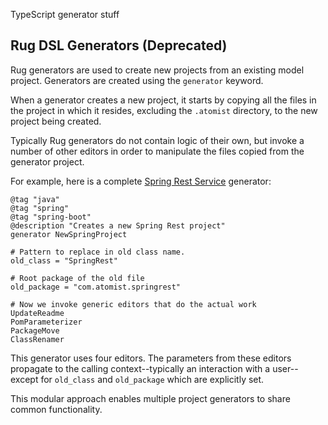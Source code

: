 TypeScript generator stuff

## Rug DSL Generators (Deprecated)

Rug generators are used to create new projects from an existing model
project.  Generators are created using the `generator` keyword.

When a generator creates a new project, it starts by copying all the
files in the project in which it resides, excluding the `.atomist`
directory, to the new project being created.

Typically Rug generators do not contain logic of their own, but invoke
a number of other editors in order to manipulate the files copied from
the generator project.

For example, here is a complete [Spring Rest Service][spring]
generator:

[spring]: https://github.com/atomist-rugs/spring-boot-rest-service

```rug  linenums="1"
@tag "java"
@tag "spring"
@tag "spring-boot"
@description "Creates a new Spring Rest project"
generator NewSpringProject

# Pattern to replace in old class name.
old_class = "SpringRest"

# Root package of the old file
old_package = "com.atomist.springrest"

# Now we invoke generic editors that do the actual work
UpdateReadme
PomParameterizer
PackageMove
ClassRenamer
```

This generator uses four editors. The parameters from these editors
propagate to the calling context--typically an interaction with a
user--except for `old_class` and `old_package` which are explicitly
set.

This modular approach enables multiple project generators to share
common functionality.
